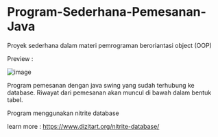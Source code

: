 # Program-Sederhana-Pemesanan-Java

Proyek sederhana dalam materi pemrograman beroriantasi object (OOP)

Preview :


![image](https://user-images.githubusercontent.com/58659139/170729167-484e9c64-7eee-45e0-b8b0-2519d6c4ed29.png)

Program pemesanan dengan java swing yang sudah terhubung ke database. Riwayat dari pemesanan akan muncul di bawah dalam bentuk tabel.


Program menggunakan nitrite database 

learn more : https://www.dizitart.org/nitrite-database/
